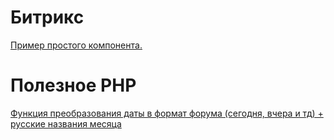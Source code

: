 # Битрикс

[Пример простого компонента.](sampleComponentBitrixD7)

# Полезное PHP

[Функция преобразования даты в формат форума (сегодня, вчера и тд) + русские названия месяца](otherPHP/datetoForumformat.md)